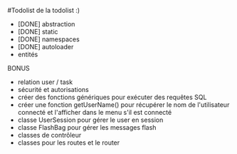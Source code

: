 #Todolist de la todolist :)

- [DONE] abstraction
- [DONE] static
- [DONE] namespaces
- [DONE] autoloader
- entités

BONUS
- relation user / task 
- sécurité et autorisations
- créer des fonctions génériques pour exécuter des requêtes SQL
- créer une fonction getUserName() pour récupérer le nom de l'utilisateur connecté et l'afficher dans le menu s'il est connecté
- classe UserSession pour gérer le user en session
- classe FlashBag pour gérer les messages flash
- classes de contrôleur
- classes pour les routes et le router